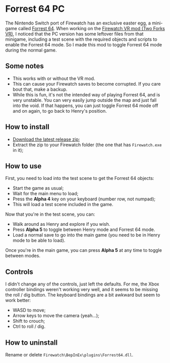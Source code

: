 # Forrest 64 PC

The Nintendo Switch port of Firewatch has an exclusive easter egg, a mini-game called [Forrest 64](https://youtu.be/broQpHnh4_E?t=465). When working on the [Firewatch VR mod (Two Forks VR)](https://www.patreon.com/raivr), I noticed that the PC version has some leftover files from that minigame, including a test scene with the required objects and scripts to enable the Forrest 64 mode. So I made this mod to toggle Forrest 64 mode during the normal game.

## Some notes

- This works with or without the VR mod.
- This can cause your Firewatch saves to become corrupted. If you care bout that, make a backup.
- While this is fun, it's not the intended way of playing Forrest 64, and is very unstable. You can very easily jump outside the map and just fall into the void. If that happens, you can just toggle Forrest 64 mode off and on again, to go back to Henry's position.

## How to install

- [Download the latest release zip](https://github.com/Raicuparta/forrest-64/releases/latest/download/forrest-64.zip);
- Extract the zip to your Firewatch folder (the one that has `Firewatch.exe` in it);

## How to use

First, you need to load into the test scene to get the Forrest 64 objects:
- Start the game as usual;
- Wait for the main menu to load;
- Press the **Alpha 4** key on your keyboard (number row, not numpad);
- This will load a test scene included in the game.

Now that you're in the test scene, you can:

- Walk around as Henry and explore if you wish.
- Press **Alpha 5** to toggle between Henry mode and Forrest 64 mode.
- Load a normal save to go into the main game (you need to be in Henry mode to be able to load).

Once you're in the main game, you can press **Alpha 5** at any time to toggle between modes.

## Controls

I didn't change any of the controls, just left the defaults. For me, the Xbox controller bindings weren't working very well, and it seems to be missing the roll / dig button. The keyboard bindings are a bit awkward but seem to work better:
- WASD to move;
- Arrow keys to move the camera (yeah...);
- Shift to crouch;
- Ctrl to roll / dig.

## How to uninstall

Rename or delete `Firewatch\BepInEx\plugins\Forrest64.dll`.
